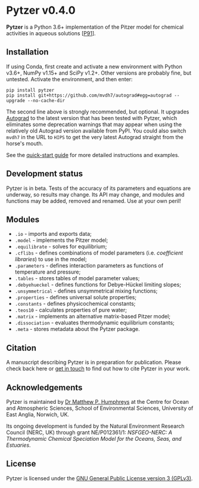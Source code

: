 <!--<script src='https://cdnjs.cloudflare.com/ajax/libs/mathjax/2.7.5/MathJax.js?config=TeX-MML-AM_CHTML' async></script>-->

# Pytzer v0.4.0

**Pytzer** is a Python 3.6+ implementation of the Pitzer model for chemical activities in aqueous solutions [[P91](references/#P91)].

## Installation

If using Conda, first create and activate a new environment with Python v3.6+, NumPy v1.15+ and SciPy v1.2+. Other versions are probably fine, but untested. Activate the environment, and then enter:

    pip install pytzer
    pip install git+https://github.com/mvdh7/autograd#egg=autograd --upgrade --no-cache-dir

The second line above is strongly recommended, but optional. It upgrades [Autograd](https://github.com/HIPS/autograd) to the latest version that has been tested with Pytzer, which eliminates some deprecation warnings that may appear when using the relatively old Autograd version available from PyPI. You could also switch `mvdh7` in the URL to `HIPS` to get the very latest Autograd straight from the horse's mouth.

See the [quick-start guide](quick-start) for more detailed instructions and examples.

## Development status

Pytzer is in beta. Tests of the accuracy of its parameters and equations are underway, so results may change. Its API may change, and modules and functions may be added, removed and renamed. Use at your own peril!

## Modules

  * `.io` - imports and exports data;
  * `.model` - implements the Pitzer model;
  * `.equilibrate` - solves for equilibrium;
  * `.cflibs` - defines combinations of model parameters (i.e. *coefficient libraries*) to use in the model;
  * `.parameters` - defines interaction parameters as functions of temperature and pressure;
  * `.tables` - stores tables of model parameter values;
  * `.debyehueckel` - defines functions for Debye-Hückel limiting slopes;
  * `.unsymmetrical` - defines unsymmetrical mixing functions;
  * `.properties` - defines universal solute properties;
  * `.constants` - defines physicochemical constants;
  * `.teos10` - calculates properties of pure water;
  * `.matrix` - implements an alternative matrix-based Pitzer model;
  * `.dissociation` - evaluates thermodynamic equilibrium constants;
  * `.meta` - stores metadata about the Pytzer package.

## Citation

A manuscript describing Pytzer is in preparation for publication. Please check back here or [get in touch](https://mvdh.xyz/contact) to find out how to cite Pytzer in your work.

## Acknowledgements

Pytzer is maintained by [Dr Matthew P. Humphreys](https://mvdh.xyz) at the Centre for Ocean and Atmospheric Sciences, School of Environmental Sciences, University of East Anglia, Norwich, UK.

Its ongoing development is funded by the Natural Environment Research Council (NERC, UK) through grant NE/P012361/1: *NSFGEO-NERC: A Thermodynamic Chemical Speciation Model for the Oceans, Seas, and Estuaries*.

## License

Pytzer is licensed under the [GNU General Public License version 3 (GPLv3)](https://www.gnu.org/licenses/gpl-3.0.en.html).
